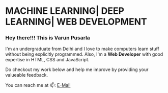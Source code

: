 # **MACHINE LEARNING| DEEP LEARNING| WEB DEVELOPMENT**

### Hey there!!! This is Varun Pusarla  
I'm an undergraduate from Delhi and I love to make computers learn stuff without being explicitly programmed.
Also, I'm a **Web Developer** with good expertise in HTML, CSS and JavaScript.

Do checkout my work below and help me improve by providing your valueable feedback.

You can reach me at 📫: 
[E-Mail](varunpusarla@gmail.com)


<!--
**varunpusarla/varunpusarla** is a ✨ _special_ ✨ repository because its `README.md` (this file) appears on your GitHub profile.

Here are some ideas to get you started:

- 🔭 I’m currently working on ...
- 🌱 I’m currently learning ...
- 👯 I’m looking to collaborate on ...
- 🤔 I’m looking for help with ...
- 💬 Ask me about ...
- 📫 How to reach me: ...
- 😄 Pronouns: ...
- ⚡ Fun fact: ...
-->
